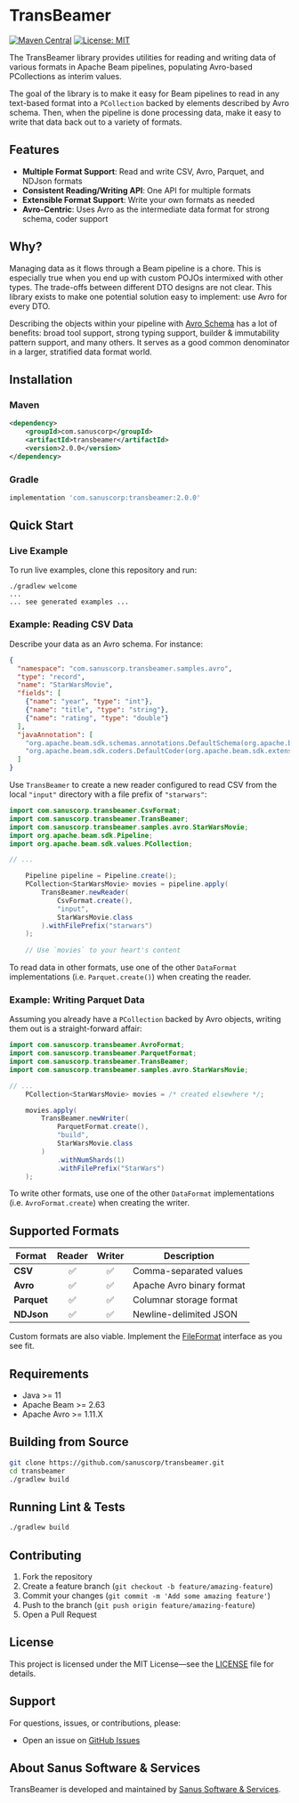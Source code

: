 # TransBeamer

[![Maven Central](https://img.shields.io/maven-central/v/com.sanuscorp/transbeamer.svg)](https://central.sonatype.com/artifact/com.sanuscorp/transbeamer)
[![License: MIT](https://img.shields.io/badge/License-MIT-yellow.svg)](https://opensource.org/licenses/MIT)

The TransBeamer library provides utilities for reading and writing data of various 
formats in Apache Beam pipelines, populating Avro-based PCollections as interim 
values.

The goal of the library is to make it easy for Beam pipelines to read in any 
text-based format into a `PCollection` backed by elements described by Avro
schema.  Then, when the pipeline is done processing data, make it easy to write
that data back out to a variety of formats.

## Features

- **Multiple Format Support**: Read and write CSV, Avro, Parquet, and NDJson formats
- **Consistent Reading/Writing API**: One API for multiple formats
- **Extensible Format Support**: Write your own formats as needed
- **Avro-Centric**: Uses Avro as the intermediate data format for strong schema, coder support

## Why?

Managing data as it flows through a Beam pipeline is a chore.  This is especially
true when you end up with custom POJOs intermixed with other types.  The trade-offs
between different DTO designs are not clear.  This library exists to make one
potential solution easy to implement: use Avro for every DTO.

Describing the objects within your pipeline with [Avro Schema](https://avro.apache.org/docs/++version++/getting-started-java/#defining-a-schema)
has a lot of benefits: broad tool support, strong typing support, builder & 
immutability pattern support, and many others.  It serves as a good common 
denominator in a larger, stratified data format world.

## Installation

### Maven

```xml
<dependency>
    <groupId>com.sanuscorp</groupId>
    <artifactId>transbeamer</artifactId>
    <version>2.0.0</version>
</dependency>
```

### Gradle

```groovy
implementation 'com.sanuscorp:transbeamer:2.0.0'
```

## Quick Start

### Live Example

To run live examples, clone this repository and run:

```shell
./gradlew welcome
...
... see generated examples ...
```

### Example: Reading CSV Data

Describe your data as an Avro schema.  For instance:

```json
{
  "namespace": "com.sanuscorp.transbeamer.samples.avro",
  "type": "record",
  "name": "StarWarsMovie",
  "fields": [
    {"name": "year", "type": "int"},
    {"name": "title", "type": "string"},
    {"name": "rating", "type": "double"}
  ],
  "javaAnnotation": [
    "org.apache.beam.sdk.schemas.annotations.DefaultSchema(org.apache.beam.sdk.extensions.avro.schemas.AvroRecordSchema.class)",
    "org.apache.beam.sdk.coders.DefaultCoder(org.apache.beam.sdk.extensions.avro.coders.AvroCoder.class)"
  ]
}
```

Use `TransBeamer` to create a new reader configured to read CSV from the local
`"input"` directory with a file prefix of `"starwars"`:

```java
import com.sanuscorp.transbeamer.CsvFormat;
import com.sanuscorp.transbeamer.TransBeamer;
import com.sanuscorp.transbeamer.samples.avro.StarWarsMovie;
import org.apache.beam.sdk.Pipeline;
import org.apache.beam.sdk.values.PCollection;

// ...

    Pipeline pipeline = Pipeline.create();
    PCollection<StarWarsMovie> movies = pipeline.apply(
        TransBeamer.newReader(
            CsvFormat.create(),
            "input",
            StarWarsMovie.class
        ).withFilePrefix("starwars")
    );
    
    // Use `movies` to your heart's content
```

To read data in other formats, use one of the other `DataFormat` implementations
(i.e. `Parquet.create()`) when creating the reader.

### Example: Writing Parquet Data

Assuming you already have a `PCollection` backed by Avro objects, writing them
out is a straight-forward affair:

```java
import com.sanuscorp.transbeamer.AvroFormat;
import com.sanuscorp.transbeamer.ParquetFormat;
import com.sanuscorp.transbeamer.TransBeamer;
import com.sanuscorp.transbeamer.samples.avro.StarWarsMovie;

// ...
    PCollection<StarWarsMovie> movies = /* created elsewhere */;

    movies.apply(
        TransBeamer.newWriter(
            ParquetFormat.create(),
            "build",
            StarWarsMovie.class
        )
            .withNumShards(1)
            .withFilePrefix("StarWars")
    );
```

To write other formats, use one of the other `DataFormat` implementations
(i.e. `AvroFormat.create`) when creating the writer.


## Supported Formats

| Format      | Reader | Writer | Description               |
|-------------|:------:|:------:|---------------------------|
| **CSV**     |   ✅    |   ✅    | Comma-separated values    |
| **Avro**    |   ✅    |   ✅    | Apache Avro binary format |
| **Parquet** |   ✅    |   ✅    | Columnar storage format   |
| **NDJson**  |   ✅    |   ✅    | Newline-delimited JSON    |

Custom formats are also viable.  Implement the [FileFormat](./lib/src/main/java/com/sanuscorp/transbeamer/FileFormat.java)
interface as you see fit.

## Requirements

- Java >= 11
- Apache Beam >= 2.63
- Apache Avro >= 1.11.X

## Building from Source

```bash
git clone https://github.com/sanuscorp/transbeamer.git
cd transbeamer
./gradlew build
```

## Running Lint & Tests

```bash
./gradlew build
```

## Contributing

1. Fork the repository
2. Create a feature branch (`git checkout -b feature/amazing-feature`)
3. Commit your changes (`git commit -m 'Add some amazing feature'`)
4. Push to the branch (`git push origin feature/amazing-feature`)
5. Open a Pull Request

## License

This project is licensed under the MIT License—see the [LICENSE](LICENSE) file for details.

## Support

For questions, issues, or contributions, please:

- Open an issue on [GitHub Issues](https://github.com/sanuscorp/transbeamer/issues)

## About Sanus Software & Services

TransBeamer is developed and maintained by [Sanus Software & Services](https://sanuscorp.com).
